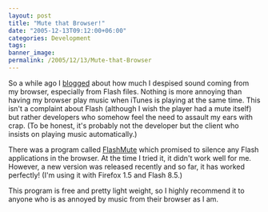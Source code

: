 ```yaml
---
layout: post
title: "Mute that Browser!"
date: "2005-12-13T09:12:00+06:00"
categories: Development 
tags: 
banner_image: 
permalink: /2005/12/13/Mute-that-Browser
---
```


So a while ago I <a href="http://ray.camdenfamily.com/index.cfm?mode=entry&entry=6BD00244-E74B-E846-410B782C9DF16813">blogged</a> about how much I despised sound coming from my browser, especially from Flash files. Nothing is more annoying than having my browser play music when iTunes is playing at the same time. This isn't a complaint about Flash (although I wish the player had a mute itself) but rather developers who somehow feel the need to assault my ears with crap. (To be honest, it's probably not the developer but the client who insists on playing music automatically.)
<!--more-->
There was a program called <a href="http://www.indev.no/">FlashMute</a> which promised to silence any Flash applications in the browser. At the time I tried it, it didn't work well for me. However, a new version was released recently and so far, it has worked perfectly! (I'm using it with Firefox 1.5 and Flash 8.5.)

This program is free and pretty light weight, so I highly recommend it to anyone who is as annoyed by music from their browser as I am.
